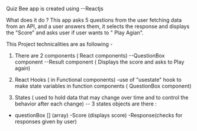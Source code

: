 Quiz Bee app is created using 
--Reactjs 

What does it do ? 
This app asks 5 questions from the user fetching data from an API, and a user answers them, it selects the response and displays the "Score" and asks user if user wants to " Play Agian".

This Project technicalities are as following -

1. There are 2 components ( React components) 
--QuestionBox component 
--Result component ( Displays the score and asks to Play again) 

2. React Hooks ( in Functional components) 
-use of "usestate" hook to make state variables in function components ( QuestionBox component) 

3. States ( used to hold data that may change over time and to control the behavior after each change)
-- 3 states objects are there : 
- questionBox [] (array) 
-Score (displays score)
-Response(checks for responses given by user)













